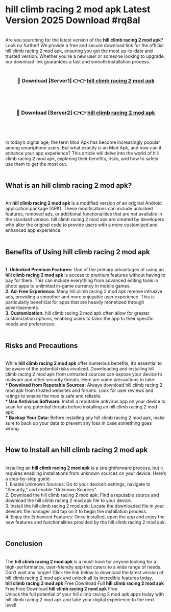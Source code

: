 # hill climb racing 2 mod apk Latest Version 2025 Download #rq8al<br>
<br>
Are you searching for the latest version of the <strong>hill climb racing 2 mod apk</strong>? Look no further! We provide a free and secure download link for the official hill climb racing 2 mod apk, ensuring you get the most up-to-date and trusted version. Whether you're a new user or someone looking to upgrade, our download link guarantees a fast and smooth installation process.
<br>
<br>
<div align="center">
<h3>🔴 Download [Server1] 👉👉 <a href="https://modyolo.store/hill_climb_racing_2_mod_apk">hill climb racing 2 mod apk</a></h3><br>
<br>
<h3>🔴 Download [Server2] 👉👉 <a href="https://modyolo.store/=hill_climb_racing_2_mod_apk">hill climb racing 2 mod apk</a></h3><br>
</div>
<br>
<br>
In today’s digital age, the term Mod Apk has become increasingly popular among smartphone users. But what exactly is an Mod Apk, and how can it enhance your app experience? This article will delve into the world of hill climb racing 2 mod apk, exploring their benefits, risks, and how to safely use them to get the most out.
<br>
<br>
<h2>What is an hill climb racing 2 mod apk?</h2>
<br>
An <strong>hill climb racing 2 mod apk</strong> is a modified version of an original Android application package (APK). These modifications can include unlocked features, removed ads, or additional functionalities that are not available in the standard version. hill climb racing 2 mod apk are created by developers who alter the original code to provide users with a more customized and enhanced app experience.
<br>
<br>
<h2>Benefits of Using hill climb racing 2 mod apk</h2>
<br>
<strong> 1. Unlocked Premium Features:</strong> One of the primary advantages of using an <strong>hill climb racing 2 mod apk</strong> is access to premium features without having to pay for them. This can include everything from advanced editing tools in photo apps to unlimited in-game currency in mobile games.
<br>
<strong> 2. Ad-Free Experience:</strong> Many hill climb racing 2 mod apk remove intrusive ads, providing a smoother and more enjoyable user experience. This is particularly beneficial for apps that are heavily monetized through advertisements.
<br>
<strong> 3. Customization:</strong> hill climb racing 2 mod apk often allow for greater customization options, enabling users to tailor the app to their specific needs and preferences.
<br>
<br>
<h2>Risks and Precautions</h2>
<br>
While <strong>hill climb racing 2 mod apk</strong> offer numerous benefits, it’s essential to be aware of the potential risks involved. Downloading and installing hill climb racing 2 mod apk from untrusted sources can expose your device to malware and other security threats. Here are some precautions to take:
<br>
<strong> * Download from Reputable Sources:</strong> Always download hill climb racing 2 mod apk from trusted websites and forums. Look for user reviews and ratings to ensure the mod is safe and reliable.
<br>
<strong> * Use Antivirus Software:</strong> Install a reputable antivirus app on your device to scan for any potential threats before installing an hill climb racing 2 mod apk.
<br>
<strong> * Backup Your Data:</strong> Before installing any hill climb racing 2 mod apk, make sure to back up your data to prevent any loss in case something goes wrong.
<br>
<br>
<h2>How to Install an hill climb racing 2 mod apk</h2>
<br>
Installing an <strong>hill climb racing 2 mod apk</strong> is a straightforward process, but it requires enabling installations from unknown sources on your device. Here’s a step-by-step guide:
<br>
 1. Enable Unknown Sources: Go to your device’s settings, navigate to "Security," and enable "Unknown Sources".
<br>
 2. Download the hill climb racing 2 mod apk: Find a reputable source and download the hill climb racing 2 mod apk file to your device.
<br>
 3. Install the hill climb racing 2 mod apk: Locate the downloaded file in your device’s file manager and tap on it to begin the installation process.
<br>
 4. Enjoy the Enhanced Features: Once installed, open the app and enjoy the new features and functionalities provided by the hill climb racing 2 mod apk.
<br>
<br>
<h2><strong>Conclusion</strong></h2>
<br>
The <strong>hill climb racing 2 mod apk</strong> is a must-have for anyone looking for a high-performance, user-friendly app that caters to a wide range of needs. Don’t wait any longer! Click the link below to download the latest version of hill climb racing 2 mod apk and unlock all its incredible features today.
<br>
<strong>hill climb racing 2 mod apk</strong> Free Download Full <strong>hill climb racing 2 mod apk</strong> Free Free Download <strong>hill climb racing 2 mod apk</strong> Free.
<br>
Unlock the full potential of your hill climb racing 2 mod apk apps today with hill climb racing 2 mod apk and take your digital experience to the next level!

